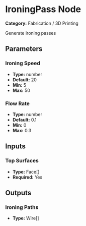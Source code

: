 
# IroningPass Node

**Category:** Fabrication / 3D Printing

Generate ironing passes

## Parameters


### Ironing Speed
- **Type:** number
- **Default:** 20
- **Min:** 5
- **Max:** 50



### Flow Rate
- **Type:** number
- **Default:** 0.1
- **Min:** 0
- **Max:** 0.3



## Inputs


### Top Surfaces
- **Type:** Face[]
- **Required:** Yes



## Outputs


### Ironing Paths
- **Type:** Wire[]




